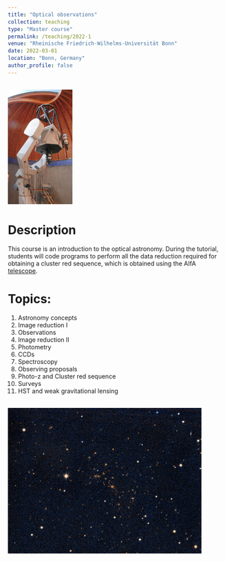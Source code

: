 ```yaml
---
title: "Optical observations"
collection: teaching
type: "Master course"
permalink: /teaching/2022-1
venue: "Rheinische Friedrich-Wilhelms-Universität Bonn"
date: 2022-03-01
location: "Bonn, Germany"
author_profile: false
---
```

<br/><img src='/assets/images/teaching/telescope.jpg' width="150">

Description
======
This course is an introduction to the optical astronomy. During the tutorial, students will code programs to perform all the data reduction required for obtaining a cluster red sequence, which is obtained using the AIfA [telescope](https://astro.uni-bonn.de/en/students/teleskop/).

Topics:
======
1. Astronomy concepts
2. Image reduction I
3. Observations
4. Image reduction II
5. Photometry
6. CCDs
7. Spectroscopy
8. Observing proposals
9. Photo-z and Cluster red sequence
10. Surveys
11. HST and weak gravitational lensing

<br/><img src='/assets/images/teaching/aco1914_thumbnail.png'>
